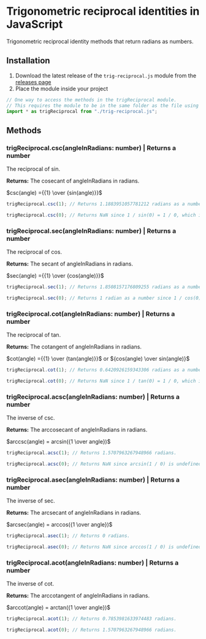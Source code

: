 # Trigonometric reciprocal identities in JavaScript

Trigonometric reciprocal identity methods that return radians as numbers.

## Installation

1. Download the latest release of the ```trig-reciprocal.js``` module from the [releases page](https://github.com/Synthird/trigonometric-reciprocal-identities/releases/latest)
2. Place the module inside your project

```JavaScript
// One way to access the methods in the trigReciprocal module.
// This requires the module to be in the same folder as the file using this code.
import * as trigReciprocal from "./trig-reciprocal.js";
```

## Methods

### trigReciprocal.csc(angleInRadians: number) | Returns a number

The reciprocal of sin.

**Returns:** The cosecant of angleInRadians in radians.

$csc(angle) ={{1} \over {sin(angle)}}$

```JavaScript
trigReciprocal.csc(1); // Returns 1.1883951057781212 radians as a number.
```

```JavaScript
trigReciprocal.csc(0); // Returns NaN since 1 / sin(0) = 1 / 0, which is undefined.
```

### trigReciprocal.sec(angleInRadians: number) | Returns a number

The reciprocal of cos.

**Returns:** The secant of angleInRadians in radians.

$sec(angle) ={{1} \over {cos(angle)}}$

```JavaScript
trigReciprocal.sec(1); // Returns 1.8508157176809255 radians as a number.
```

```JavaScript
trigReciprocal.sec(0); // Returns 1 radian as a number since 1 / cos(0) = 1 / 1, which is 1.
```

### trigReciprocal.cot(angleInRadians: number) | Returns a number

The reciprocal of tan.

**Returns:** The cotangent of angleInRadians in radians.

$cot(angle) ={{1} \over {tan(angle)}}$ or ${cos(angle) \over sin(angle)}$

```JavaScript
trigReciprocal.cot(1); // Returns 0.6420926159343306 radians as a number.
```

```JavaScript
trigReciprocal.cot(0); // Returns NaN since 1 / tan(0) = 1 / 0, which is undefined.
```

### trigReciprocal.acsc(angleInRadians: number) | Returns a number

The inverse of csc.

**Returns:** The arccosecant of angleInRadians in radians.

$arccsc(angle) = arcsin({1 \over angle})$

```JavaScript
trigReciprocal.acsc(1); // Returns 1.5707963267948966 radians.
```

```JavaScript
trigReciprocal.acsc(0); // Returns NaN since arcsin(1 / 0) is undefined.
```

### trigReciprocal.asec(angleInRadians: number) | Returns a number

The inverse of sec.

**Returns:** The arcsecant of angleInRadians in radians.

$arcsec(angle) = arccos({1 \over angle})$

```JavaScript
trigReciprocal.asec(1); // Returns 0 radians.
```

```JavaScript
trigReciprocal.asec(0); // Returns NaN since arccos(1 / 0) is undefined.
```

### trigReciprocal.acot(angleInRadians: number) | Returns a number

The inverse of cot.

**Returns:** The arccotangent of angleInRadians in radians.

$arccot(angle) = arctan({1 \over angle})$

```JavaScript
trigReciprocal.acot(1); // Returns 0.7853981633974483 radians.
```

```JavaScript
trigReciprocal.acot(0); // Returns 1.5707963267948966 radians.
```
